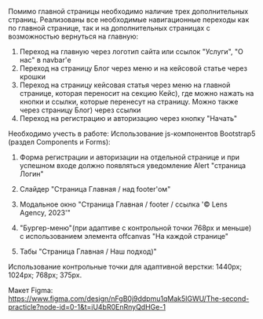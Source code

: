 Помимо главной страницы необходимо наличие трех дополнительных страниц. Реализованы все необходимые навигационные переходы как по главной странице, так и на дополнительных страницах с возможностью вернуться на главную:

1. Переход на главную через логотип сайта или ссылок "Услуги", "О нас" в navbar'е
2. Переход на страницу Блог через меню и на кейсовой статье через крошки
3. Переход на страницу кейсовая статья через меню на главной странице, которая переносит на секцию Кейс), где можно нажать на кнопки и ссылки, которые перенесут на страницу. Можно также через страницу Блог) через ссылки
4. Переход на регистрацию и авторизацию через кнопку "Начать"



Необходимо учесть в работе:
Использование js-компонентов Bootstrap5 (раздел Components и Forms):
1) Форма регистрации и авторизации на отдельной странице и при успешном входе должно появляться уведомление Alert 
"страница Логин"

2) Cлайдер
"Страница Главная / над footer'ом"

3) Модальное окно
"Страница Главная / footer / ссылка '©️ Lens Agency, 2023'"

4) "Бургер-меню"(при адаптиве с контрольной точки 768px и меньше) с использованием элемента offcanvas
"На каждой странице"

5) Табы
"Страница Главная / Наш подход)"

Использование контрольные точки для адаптивной верстки: 1440px; 1024px; 768px; 375px.

Макет Figma: https://www.figma.com/design/nFgB0j9ddpmu1qMak5IGWU/The-second-practicle?node-id=0-1&t=iU4bR0EnRnyQdHGe-1
